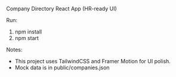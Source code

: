 Company Directory React App (HR-ready UI)

Run:
1. npm install
2. npm start

Notes:
- This project uses TailwindCSS and Framer Motion for UI polish.
- Mock data is in public/companies.json

